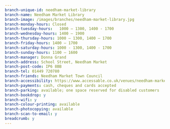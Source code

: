 ```yaml
---
branch-unique-id: needham-market-library
branch-name: Needham Market Library
branch-image: /images/branches/needham-market-library.jpg
branch-monday-hours: Closed
branch-tuesday-hours:	1000 – 1300, 1400 - 1700
branch-wednesday-hours: 1400 – 1900
branch-thursday-hours: 1000 – 1300, 1400 – 1700
branch-friday-hours: 1400 – 1700
branch-saturday-hours: 1000 - 1300, 1400 - 1700
branch-sunday-hours: 1100 – 1600
branch-manager: Donna Grand
branch-address: School Street, Needham Market
branch-post-code: IP6 8BB
branch-tel: 01449 720780
branch-friends: Needham Market Town Council
branch-accessibility: https://www.accessable.co.uk/venues/needham-market-library
branch-payments: cash, cheques and cards accepted
branch-parking: available; one space reserved for disabled customers
branch-bookdrop: y
branch-wifi: y
branch-colour-printing: available
branch-photocopying: available
branch-scan-to-email: y
breadcrumb: y
---
```

